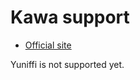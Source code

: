 Kawa support
============

* [Official site](https://www.gnu.org/software/kawa/)

Yuniffi is not supported yet. 
